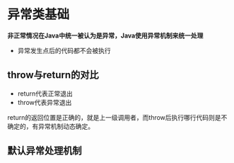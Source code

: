 # 异常类基础

**非正常情况在Java中统一被认为是异常，Java使用异常机制来统一处理**

- 异常发生点后的代码都不会被执行

## 




## throw与return的对比

- return代表正常退出
- throw代表异常退出

return的返回位置是正确的，就是上一级调用者，而throw后执行哪行代码则是不确定的，有异常机制动态确定。


## 默认异常处理机制

